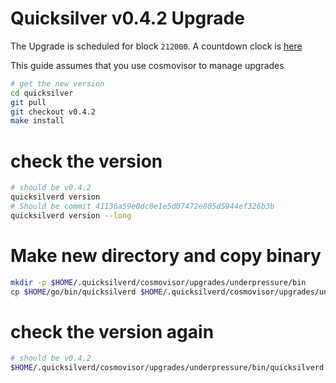 # Quicksilver v0.4.2 Upgrade

The Upgrade is scheduled for block `212000`. A countdown clock is [here](https://quicksilver.explorers.guru/block/212000)

This guide assumes that you use cosmovisor to manage upgrades

```bash
# get the new version
cd quicksilver
git pull
git checkout v0.4.2
make install
```

# check the version

```bash
# should be v0.4.2
quicksilverd version
# Should be commit 41136a59e0dc0e1e5d07472e805d5944ef326b3b
quicksilverd version --long
```

# Make new directory and copy binary

```bash
mkdir -p $HOME/.quicksilverd/cosmovisor/upgrades/underpressure/bin
cp $HOME/go/bin/quicksilverd $HOME/.quicksilverd/cosmovisor/upgrades/underpressure/bin
```

# check the version again

```bash
# should be v0.4.2
$HOME/.quicksilverd/cosmovisor/upgrades/underpressure/bin/quicksilverd version
```
